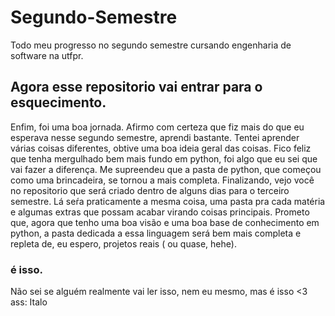 # Segundo-Semestre
Todo meu progresso no segundo semestre cursando engenharia de software na utfpr.

## Agora esse repositorio vai entrar para o esquecimento.
Enfim, foi uma boa jornada. Afirmo com certeza que fiz mais do que eu esperava nesse segundo semestre, aprendi bastante. Tentei aprender várias coisas diferentes, obtive uma boa ideia geral das coisas. Fico feliz que tenha mergulhado bem mais fundo em python, foi algo que eu sei que vai fazer a diferença. Me supreendeu que a pasta de python, que começou como uma brincadeira, se tornou a mais completa. Finalizando, vejo você no repositorio que será criado dentro de alguns dias para o terceiro semestre. Lá seŕa praticamente a mesma coisa, uma pasta pra cada matéria e algumas extras que possam acabar virando coisas principais. Prometo que, agora que tenho uma boa visão e uma boa base de conhecimento em python, a pasta dedicada a essa linguagem será bem mais completa e repleta de, eu espero, projetos reais ( ou quase, hehe).

### é isso.
Não sei se alguém realmente vai ler isso, nem eu mesmo, mas é isso <3 ass: Italo
